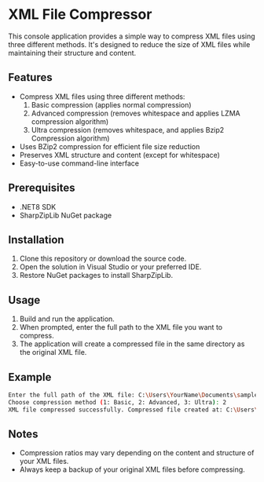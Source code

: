 # XML File Compressor

This console application provides a simple way to compress XML files using three different methods. It's designed to reduce the size of XML files while maintaining their structure and content.

## Features

- Compress XML files using three different methods:
  1. Basic compression (applies normal compression)
  2. Advanced compression (removes whitespace and applies LZMA compression algorithm)
  3. Ultra compression (removes whitespace, and applies Bzip2 Compression algorithm)
- Uses BZip2 compression for efficient file size reduction
- Preserves XML structure and content (except for whitespace)
- Easy-to-use command-line interface

## Prerequisites

- .NET8 SDK
- SharpZipLib NuGet package

## Installation

1. Clone this repository or download the source code.
2. Open the solution in Visual Studio or your preferred IDE.
3. Restore NuGet packages to install SharpZipLib.

## Usage

1. Build and run the application.
2. When prompted, enter the full path to the XML file you want to compress.
3. The application will create a compressed file in the same directory as the original XML file.

## Example

```bash
Enter the full path of the XML file: C:\Users\YourName\Documents\sample.xml
Choose compression method (1: Basic, 2: Advanced, 3: Ultra): 2
XML file compressed successfully. Compressed file created at: C:\Users\YourName\Documents\sample_compressed.bz2
```

## Notes

- Compression ratios may vary depending on the content and structure of your XML files.
- Always keep a backup of your original XML files before compressing.
